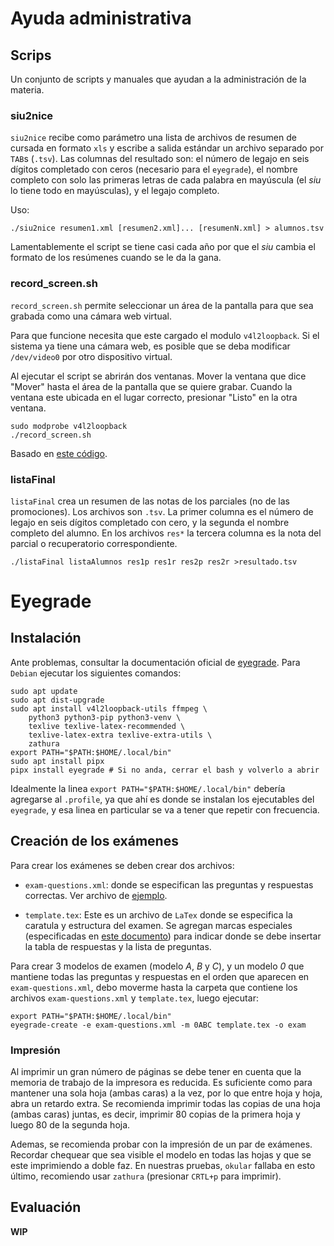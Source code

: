 # Ayuda administrativa

## Scrips

Un conjunto de scripts y manuales que ayudan a la administración de la
materia.

### siu2nice

`siu2nice` recibe como parámetro una lista de archivos de resumen de cursada en
formato `xls` y escribe a salida estándar un archivo separado por `TAB`s
(`.tsv`). Las columnas del resultado son: el número de legajo en seis dígitos
completado con ceros (necesario para el `eyegrade`), el nombre completo con
solo las primeras letras de cada palabra en mayúscula (el _siu_ lo tiene todo
en mayúsculas), y el legajo completo.

Uso:

    ./siu2nice resumen1.xml [resumen2.xml]... [resumenN.xml] > alumnos.tsv

Lamentablemente el script se tiene casi cada año por que el _siu_ cambia el
formato de los resúmenes cuando se le da la gana.


### record_screen.sh

`record_screen.sh` permite seleccionar un área de la pantalla para que sea
grabada como una cámara web virtual.

Para que funcione necesita que este cargado el modulo `v4l2loopback`. Si el
sistema ya tiene una cámara web, es posible que se deba modificar
`/dev/video0` por otro dispositivo virtual.

Al ejecutar el script se abrirán dos ventanas. Mover la ventana que dice
"Mover" hasta el área de la pantalla que se quiere grabar. Cuando la ventana
este ubicada en el lugar correcto, presionar "Listo" en la otra ventana.

    sudo modprobe v4l2loopback
    ./record_screen.sh

Basado en [este código](https://gist.github.com/anonymous/3927068).

### listaFinal

`listaFinal` crea un resumen de las notas de los parciales (no de las
promociones). Los archivos son `.tsv`. La primer columna es el número de
legajo en seis dígitos completado con cero, y la segunda el nombre completo
del alumno. En los archivos `res*` la tercera columna es la nota del parcial o
recuperatorio correspondiente.
    
    ./listaFinal listaAlumnos res1p res1r res2p res2r >resultado.tsv

# Eyegrade

## Instalación

Ante problemas, consultar la documentación oficial de [eyegrade][eye_inst].
Para `Debian` ejecutar los siguientes comandos:

    sudo apt update
    sudo apt dist-upgrade
    sudo apt install v4l2loopback-utils ffmpeg \
        python3 python3-pip python3-venv \
        texlive texlive-latex-recommended \
        texlive-latex-extra texlive-extra-utils \
        zathura
    export PATH="$PATH:$HOME/.local/bin"
    sudo apt install pipx
    pipx install eyegrade # Si no anda, cerrar el bash y volverlo a abrir

Idealmente la linea `export PATH="$PATH:$HOME/.local/bin"` debería agregarse
al `.profile`, ya que ahí es donde se instalan los ejecutables del `eyegrade`,
y esa linea en particular se va a tener que repetir con frecuencia.

[eye_inst]: https://www.eyegrade.org/doc/user-manual/#installation-on-gnu-linux

## Creación de los exámenes

Para crear los exámenes se deben crear dos archivos:

-   `exam-questions.xml`: donde se especifican las preguntas y respuestas
    correctas. Ver archivo de [ejemplo][eye_xml].

-   `template.tex`: Este es un archivo de `LaTex` donde se especifica la
    caratula y estructura del examen. Se agregan marcas especiales
    (especificadas en [este documento][eye_template]) para indicar donde se
    debe insertar la tabla de respuestas y la lista de preguntas.

[eye_xml]: https://www.eyegrade.org/doc/user-manual/#editing-the-questions-of-the-exam
[eye_template]: https://www.eyegrade.org/doc/user-manual/#editing-the-latex-template

Para crear 3 modelos de examen (modelo *A*, *B* y *C*), y un modelo *0* que
mantiene todas las preguntas y respuestas en el orden que aparecen en
`exam-questions.xml`, debo moverme hasta la carpeta que contiene los archivos
`exam-questions.xml` y `template.tex`, luego ejecutar:

    export PATH="$PATH:$HOME/.local/bin"
    eyegrade-create -e exam-questions.xml -m 0ABC template.tex -o exam

### Impresión

Al imprimir un gran número de páginas se debe tener en cuenta que la memoria
de trabajo de la impresora es reducida. Es suficiente como para mantener una
sola hoja (ambas caras) a la vez, por lo que entre hoja y hoja, abra un
retardo extra. Se recomienda imprimir todas las copias de una hoja (ambas
caras) juntas, es decir, imprimir 80 copias de la primera hoja y luego 80 de
la segunda hoja.

Ademas, se recomienda probar con la impresión de un par de exámenes. Recordar
chequear que sea visible el modelo en todas las hojas y que se este
imprimiendo a doble faz. En nuestras pruebas, `okular` fallaba en esto último,
recomiendo usar `zathura` (presionar `CRTL+p` para imprimir).

## Evaluación

**WIP**
